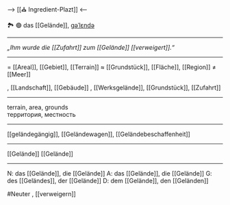 --> [[⛪ Ingredient-Plazt]] <--

🏞️ 🟢 das [[Gelände]], [ɡəˈlɛndə](https://youglish.com/pronounce/Gelände/german)

---
*„Ihm wurde die [[Zufahrt]] zum [[Gelände]] [[verweigert]].“*

---
= [[Areal]], [[Gebiet]], [[Terrain]]
≈ [[Grundstück]], [[Fläche]], [[Region]]
≠ [[Meer]]

, [[Landschaft]], [[Gebäude]]
, [[Werksgelände]], [[Grundstück]], [[Zufahrt]]

---
terrain, area, grounds  
территория, местность

---
[[geländegängig]], [[Geländewagen]], [[Geländebeschaffenheit]]

---
[[Gelände]]
[[Gelände]]


---
N: das [[Gelände]], die [[Gelände]]
A: das [[Gelände]], die [[Gelände]]
G: des [[Geländes]], der [[Gelände]]
D: dem [[Gelände]], den [[Geländen]]


#Neuter , [[verweigern]]